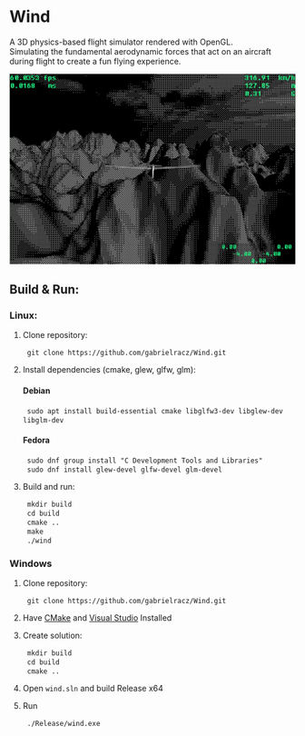 # Wind
A 3D physics-based flight simulator rendered with OpenGL. \
Simulating the fundamental aerodynamic forces that act on an aircraft during flight to create a fun flying experience.

<!-- ![a screenshot of the current state of the sim](resources/screenshots/skyfly.jpg) -->
![a gif of the current state of the sim](resources/screenshots/wind.gif)

## Build & Run:

### Linux:
1. Clone repository:
    
		git clone https://github.com/gabrielracz/Wind.git

2. Install dependencies (cmake, glew, glfw, glm):

    #### Debian

		sudo apt install build-essential cmake libglfw3-dev libglew-dev libglm-dev

    #### Fedora

        sudo dnf group install "C Development Tools and Libraries"
        sudo dnf install glew-devel glfw-devel glm-devel

3. Build and run:
		
		mkdir build
		cd build
		cmake ..
		make
		./wind

### Windows

1. Clone repository:
    
		git clone https://github.com/gabrielracz/Wind.git

2. Have [CMake](https://cmake.org/download/) and [Visual Studio](https://visualstudio.microsoft.com/downloads/) Installed

3. Create solution:
		
		mkdir build
		cd build
		cmake ..

4. Open ```wind.sln``` and build Release x64

5. Run

        ./Release/wind.exe
